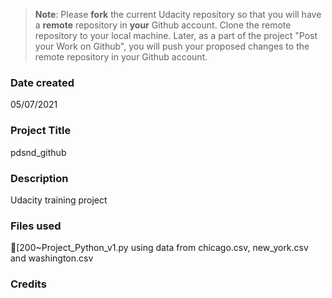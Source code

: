 >**Note**: Please **fork** the current Udacity repository so that you will have a **remote** repository in **your** Github account. Clone the remote repository to your local machine. Later, as a part of the project "Post your Work on Github", you will push your proposed changes to the remote repository in your Github account.

### Date created
05/07/2021

### Project Title
pdsnd_github

### Description
Udacity training project

### Files used
[200~Project_Python_v1.py using data from chicago.csv, new_york.csv and washington.csv

### Credits

